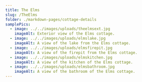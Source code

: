 ```yaml
---
title: The Elms
slug: /TheElms
folder: ./markdown-pages/cottage-details
samplePics:
  - image: ../../images/uploads/theelmsext.jpg
    imageAlt: Exterior view of the Elms cottage.
  - image: ../../images/uploads/elmslake.jpg
    imageAlt: A view of the lake from the Elms cottage.
  - image: ../../images/uploads/elmsfirepit.jpg
    imageAlt: A view of the firepit from the Elms cottage.
  - image: ../../images/uploads/elmskitchen.jpg
    imageAlt: A view of the kitchen of the Elms cottage.
  - image: ../../images/uploads/elmsbathroom.jpg
    imageAlt: A view of the bathroom of the Elms cottage.
---
```

